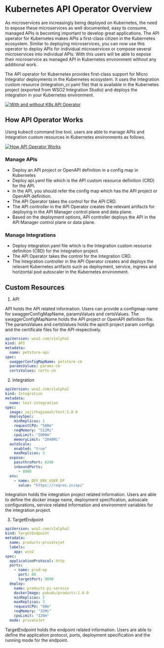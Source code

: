 # Kubernetes API Operator Overview

As microservices are increasingly being deployed on Kubernetes, the need to expose these microservices as well
documented, easy to consume, managed APIs is becoming important to develop great applications.
The API operator for Kubernetes makes APIs a first-class citizen in the Kubernetes ecosystem.
Similar to deploying microservices, you can now use this operator to deploy APIs for individual microservices or
compose several microservices into individual APIs. With this users will be able to expose their microservice
as managed API in Kubernetes environment without any additional work.

The API operator for Kubernetes provides first-class support for Micro Integrator deployments in the Kubernetes
ecosystem. It uses the Integration custom resource (integration_cr.yaml file) that is available in the Kubernetes
project (exported from WSO2 Integration Studio) and deploys the integration in your Kubernetes environment.

[![With and without K8s API Operator]({{base_path}}/assets/img/learn/kubernetes-operators/with-and-withou-k8s-api-operator.png)]({{base_path}}/assets/img/learn/kubernetes-operators/with-and-withou-k8s-api-operator.png)


## How API Operator Works

Using kubectl command line tool, users are able to manage APIs and Integration custom resources in 
Kubernetes environments as follows.

[![How API Operator Works]({{base_path}}/assets/img/learn/kubernetes-operators/how-api-operator-works.png)]({{base_path}}/assets/img/learn/kubernetes-operators/how-api-operator-works.png)

### Manage APIs

- Deploy an API project or OpenAPI definition in a config map in Kubernetes
- Deploy api.yaml file which is the API custom resource definition (CRD) for the API.
- In the API, you should refer the config map which has the API project or OpenAPI definition.
- The API Operator takes the control for the API CRD.
- The API controller in the API Operator creates the relevant artifacts for deploying in the API Manager control plane 
  and data plane.
- Based on the deployment options, API controller deploys the API in the API Manager control plane or data plane.

### Manage Integrations

- Deploy integration.yaml file which is the Integration custom resource definition (CRD) for the Integration project.
- The API Operator takes the control for the Integration CRD.
- The Integration controller in the API Operator creates and deploys the relevant Kubernetes artifacts such as 
  deployment, service, ingress and horizontal pod autoscaler in the Kubernetes environment.
  
## Custom Resources

1. API

API holds the API related information. Users can provide a configmap name for swaggerConfigMapName, paramsValues and 
certsValues. The swaggerConfigMapName holds the API project or OpenAPI definition file. The paramsValues and 
certsValues holds the apictl project param configs and the certificate files for the API respectively.

```yaml
apiVersion: wso2.com/v1alpha2
kind: API
metadata:
  name: petstore-api
spec:
  swaggerConfigMapName: petstore-cm
  paramsValues: params-cm
  certsValues: certs-cm
```

2. Integration

```yaml
apiVersion: wso2.com/v1alpha2
kind: Integration
metadata:
  name: test-integration
spec:
  image: sajithagimash/test:1.0.0
  deploySpec:
    minReplicas: 1
    requestCPU: "500m"
    reqMemory: "512Mi"
    cpuLimit: "2000m"
    memoryLimit: "2048Mi"
  autoScale:
    enabled: "true"
    maxReplicas: 3
  expose:
    passthroPort: 8290
    inboundPorts:
      - 8000
  env:
    - name: DEV_ENV_USER_EP
      value: "https://reqres.in/api"
```

Integration holds the integration project related information. Users are able to define the docker image name, 
deployment specification, autoscale configurations, service related information and environment variables for 
the integration project.

3. TargetEndpoint

```yaml
apiVersion: wso2.com/v1alpha2
kind: TargetEndpoint
metadata:
  name: products-privatejet
  labels:
    app: wso2
spec:
  applicationProtocol: http
  ports:
    - name: prod-ep
      port: 80
      targetPort: 9090
  deploy:
    name: products-pj-service
    dockerImage: pubudu/products:1.0.0
    minReplicas: 2
    maxReplicas: 3
    requestCPU: "60m"
    reqMemory: "32Mi"
    cpuLimit: "120m"
  mode: privateJet
```

TargetEndpoint holds the endpoint related information. Users are able to define the application protocol, ports, 
deployment specification and the running mode for the endpoint.
